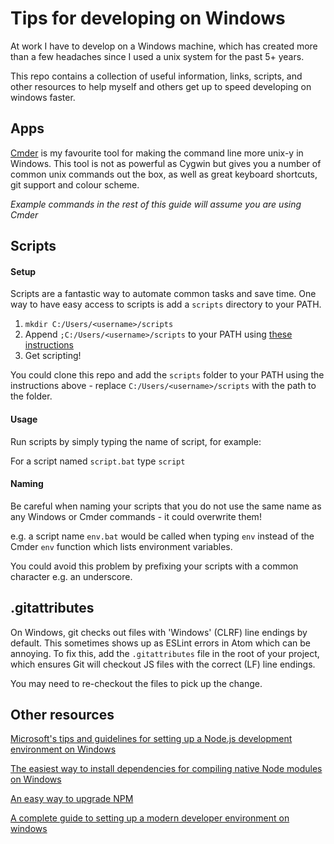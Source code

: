# Tips for developing on Windows

At work I have to develop on a Windows machine, which has created more than a few headaches since I used a unix system for the past 5+ years.

This repo contains a collection of useful information, links, scripts, and other resources to help myself and others get up to speed developing on windows faster.


## Apps

[Cmder](http://cmder.net/) is my favourite tool for making the command line more unix-y in Windows. This tool is not as powerful as Cygwin but gives you a number of common unix commands out the box, as well as great keyboard shortcuts, git support and colour scheme.

*Example commands in the rest of this guide will assume you are using Cmder*


## Scripts

#### Setup

Scripts are a fantastic way to automate common tasks and save time. One way to have easy access to scripts is add a `scripts` directory to your PATH.

1. `mkdir C:/Users/<username>/scripts`
2. Append `;C:/Users/<username>/scripts` to your PATH using [these instructions](https://www.java.com/en/download/help/path.xml)
3. Get scripting!

You could clone this repo and add the `scripts` folder to your PATH using the instructions above - replace `C:/Users/<username>/scripts` with the path to the folder.

#### Usage

Run scripts by simply typing the name of script, for example:

For a script named `script.bat` type `script`


#### Naming

Be careful when naming your scripts that you do not use the same name as any Windows or Cmder commands - it could overwrite them!

e.g. a script name `env.bat` would be called when typing `env` instead of the Cmder `env` function which lists environment variables.

You could avoid this problem by prefixing your scripts with a common character e.g. an underscore.

## .gitattributes

On Windows, git checks out files with 'Windows' (CLRF) line endings by default. This sometimes shows up as ESLint errors in Atom which can be annoying. To fix this, add the `.gitattributes` file in the root of your project, which ensures Git will checkout JS files with the correct (LF) line endings.

You may need to re-checkout the files to pick up the change.


## Other resources

[Microsoft's tips and guidelines for setting up a Node.js development environment on Windows](https://github.com/Microsoft/nodejs-guidelines/blob/master/windows-environment.md#configuring-your-windows-development-environment)

[The easiest way to install dependencies for compiling native Node modules on Windows](https://github.com/felixrieseberg/windows-build-tools)

[An easy way to upgrade NPM](https://github.com/felixrieseberg/npm-windows-upgrade)

[A complete guide to setting up a modern developer environment on windows](https://github.com/felixrieseberg/windows-development-environment)


